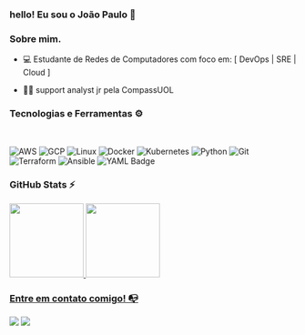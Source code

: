 ### hello! Eu sou o João Paulo 👋

### Sobre mim.
* 💻 Estudante  de Redes de Computadores com foco em: [ DevOps | SRE | Cloud ]

* 👩‍💻 support analyst jr pela CompassUOL

### Tecnologias e Ferramentas ⚙️
<div style="display: inline_block"><br>
  
  ![AWS](https://img.shields.io/badge/AWS-%23FF9900.svg?style=for-the-badge&logo=amazon-aws&logoColor=white)
  ![GCP](https://img.shields.io/badge/Google_Cloud-4285F4?style=for-the-badge&logo=google-cloud&logoColor=white)
  ![Linux](https://img.shields.io/badge/Linux-FCC624?style=for-the-badge&logo=linux&logoColor=black)
  ![Docker](https://img.shields.io/badge/docker-%230db7ed.svg?style=for-the-badge&logo=docker&logoColor=white)
  ![Kubernetes](https://img.shields.io/badge/kubernetes-%23326ce5.svg?style=for-the-badge&logo=kubernetes&logoColor=white)
  ![Python](https://img.shields.io/badge/python-3670A0?style=for-the-badge&logo=python&logoColor=ffdd54)
  ![Git](https://img.shields.io/badge/git-%23F05033.svg?style=for-the-badge&logo=git&logoColor=black)
  ![Terraform](https://img.shields.io/badge/terraform-%235835CC.svg?style=for-the-badge&logo=terraform&logoColor=white)
  ![Ansible](https://img.shields.io/badge/ansible-%231A1918.svg?style=for-the-badge&logo=ansible&logoColor=white)
  ![YAML Badge](https://img.shields.io/badge/YAML-CB171E?logo=yaml&logoColor=fff&style=for-the-badge)
</div>

### GitHub Stats ⚡
<div>
  <a href="https://github.com/jotacloud">
  <img height="130em" src="https://github-readme-stats.vercel.app/api/top-langs/?username=jotacloud&layout=compact&langs_count=7&theme=dark"/>
  <img height="130em" src="https://github-readme-stats.vercel.app/api?username=jotacloud&show_icons=true&theme=dark&include_all_commits=true&count_private=true"/>
</div>

### Entre em contato comigo! 📭
<div>
<a href="https://instagram.com/seu-usuário-aqui" target="_blank"><img src="https://img.shields.io/badge/-Instagram-%23E4405F?style=for-the-badge&logo=instagram&logoColor=white" target="_blank"></a>
<a href="https://www.linkedin.com/in/seu-usuário-aqui" target="_blank"><img src="https://img.shields.io/badge/-LinkedIn-%230077B5?style=for-the-badge&logo=linkedin&logoColor=white" target="_blank"></a>   
</div>
